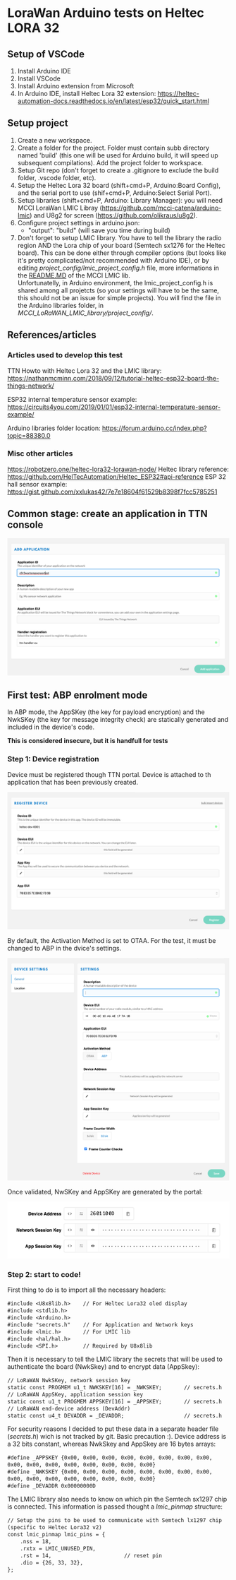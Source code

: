 # LoraWan Arduino tests on Heltec LORA 32

## Setup of VSCode

1) Install Arduino IDE
2) Install VSCode
3) Install Arduino extension from Microsoft
4) In Arduino IDE, install Heltec Lora 32 extension: https://heltec-automation-docs.readthedocs.io/en/latest/esp32/quick_start.html

## Setup project

1) Create a new workspace.
2) Create a folder for the project. Folder must contain subb directory named 'build' (this one will be used for Arduino build, it will speed up subsequent compilations). Add the project folder to workspace. 
3) Setup Git repo (don't forget to create a .gitignore to exclude the build folder, .vscode folder, etc).
4) Setup the Heltec Lora 32 board (shift+cmd+P, Arduino:Board Config), and the serial port to use (shif+cmd+P, Arduino:Select Serial Port).
5) Setup libraries (shift+cmd+P, Arduino: Library Manager): you will need MCCI LoraWan LMIC Libray (https://github.com/mcci-catena/arduino-lmic) and U8g2 for screen (https://github.com/olikraus/u8g2).
6) Configure project settings in arduino.json:
    * "output": "build" (will save you time during build)
7) Don't forget to setup LMIC library. You have to tell the library the radio region AND the Lora chip of your board (Semtech sx1276 for the Heltec board). This can be done either through compiler options (but looks like it's pretty complicated/not recommended with Arduino IDE), or by editing *project_config/lmic_project_config.h* file, more informations in the [README.MD](https://github.com/mcci-catena/arduino-lmic#adding-regions) of the MCCI LMIC lib.  
Unfortunatelly, in Arduino environment, the lmic_project_config.h is shared among all projetcts (so your settings will have to be the same, this should not be an issue for simple projects). You will find the file in the Arduino libraries folder, in *MCCI_LoRaWAN_LMIC_library/project_config/*.

## References/articles
### Articles used to develop this test
TTN Howto with Heltec Lora 32 and the LMIC library: https://nathanmcminn.com/2018/09/12/tutorial-heltec-esp32-board-the-things-network/

ESP32 internal temperature sensor example: https://circuits4you.com/2019/01/01/esp32-internal-temperature-sensor-example/

Arduino libraries folder location: https://forum.arduino.cc/index.php?topic=88380.0

### Misc other articles
https://robotzero.one/heltec-lora32-lorawan-node/
Heltec library reference: https://github.com/HelTecAutomation/Heltec_ESP32#api-reference
ESP 32 hall sensor example: https://gist.github.com/xxlukas42/7e7e18604f61529b8398f7fcc5785251

## Common stage: create an application in TTN console
![application creation](/images/appcreation.png)

## First test: ABP enrolment mode

In ABP mode, the AppSKey (the key for payload encryption) and the NwkSKey (the key for message integrity check) are statically generated and included in the device's code. 

**This is considered insecure, but it is handfull for tests**

### Step 1: Device registration
Device must be registered though TTN portal. Device is attached to th application that has been previously created.

![alt](/images/devicereg.png)

By default, the Activation Method is set to OTAA. For the test, it must be changed to ABP in the dvice's settings.

![alt](/images/changeABP.png)

Once validated, NwSKey and AppSKey are generated by the portal:

![alt](/images/ABPKeys.png)

### Step 2: start to code!
First thing to do is to import all the necessary headers:

    #include <U8x8lib.h>    // For Heltec Lora32 oled display
    #include <stdlib.h>
    #include <Arduino.h>
    #include "secrets.h"    // For Application and Network keys
    #include <lmic.h>       // For LMIC lib
    #include <hal/hal.h>
    #include <SPI.h>        // Required by U8x8lib

Then it is necessary to tell the LMIC library the secrets that will be used to authenticate the board (NwkSkey) and to encrypt data (AppSkey):

    // LoRaWAN NwkSKey, network session key
    static const PROGMEM u1_t NWKSKEY[16] = _NWKSKEY;       // secrets.h
    // LoRaWAN AppSKey, application session key
    static const u1_t PROGMEM APPSKEY[16] = _APPSKEY;       // secrets.h
    // LoRaWAN end-device address (DevAddr)
    static const u4_t DEVADDR = _DEVADDR;                   // secrets.h

For security reasons I decided to put these data in a separate header file (*secrets.h*) wich is not tracked by git. Basic precaution :). Device address is a 32 bits constant, whereas NwkSkey and AppSkey are 16 bytes arrays:

    #define _APPSKEY {0x00, 0x00, 0x00, 0x00, 0x00, 0x00, 0x00, 0x00, 0x00, 0x00, 0x00, 0x00, 0x00, 0x00, 0x00, 0x00}
    #define _NWKSKEY {0x00, 0x00, 0x00, 0x00, 0x00, 0x00, 0x00, 0x00, 0x00, 0x00, 0x00, 0x00, 0x00, 0x00, 0x00, 0x00}
    #define _DEVADDR 0x00000000D

The LMIC library also needs to know on which pin the Semtech sx1297 chip is connected. This information is passed thought a *lmic_pinmap* structure:

    // Setup the pins to be used to communicate with Semtech lx1297 chip (specific to Heltec Lora32 v2)
    const lmic_pinmap lmic_pins = {
        .nss = 18,
        .rxtx = LMIC_UNUSED_PIN,
        .rst = 14,                       // reset pin
        .dio = {26, 33, 32}, 
    };


